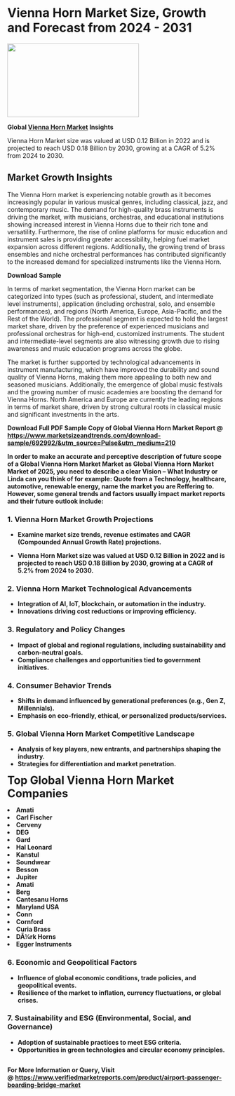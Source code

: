 <H1>Vienna Horn Market Size, Growth and Forecast from 2024 - 2031</H1><img class="aligncenter size-medium wp-image-584254" src="https://thirdeyenews.in/wp-content/uploads/2024/09/Global-Market-Research-300x168.jpeg" alt="" width="300" height="168" /><p><strong>Global&nbsp;<a href="https://www.marketsizeandtrends.com/download-sample/692992/&amp;utm_source=Pulse&amp;utm_medium=210">Vienna Horn Market</a> Insights</strong></p><p>Vienna Horn Market size was valued at USD 0.12 Billion in 2022 and is projected to reach USD 0.18 Billion by 2030, growing at a CAGR of 5.2% from 2024 to 2030.</p><p><h2>Market Growth Insights</h2> <p>The Vienna Horn market is experiencing notable growth as it becomes increasingly popular in various musical genres, including classical, jazz, and contemporary music. The demand for high-quality brass instruments is driving the market, with musicians, orchestras, and educational institutions showing increased interest in Vienna Horns due to their rich tone and versatility. Furthermore, the rise of online platforms for music education and instrument sales is providing greater accessibility, helping fuel market expansion across different regions. Additionally, the growing trend of brass ensembles and niche orchestral performances has contributed significantly to the increased demand for specialized instruments like the Vienna Horn.</p> <p><strong>Download Sample</strong></p> <p>In terms of market segmentation, the Vienna Horn market can be categorized into types (such as professional, student, and intermediate level instruments), application (including orchestral, solo, and ensemble performances), and regions (North America, Europe, Asia-Pacific, and the Rest of the World). The professional segment is expected to hold the largest market share, driven by the preference of experienced musicians and professional orchestras for high-end, customized instruments. The student and intermediate-level segments are also witnessing growth due to rising awareness and music education programs across the globe.</p> <p>The market is further supported by technological advancements in instrument manufacturing, which have improved the durability and sound quality of Vienna Horns, making them more appealing to both new and seasoned musicians. Additionally, the emergence of global music festivals and the growing number of music academies are boosting the demand for Vienna Horns. North America and Europe are currently the leading regions in terms of market share, driven by strong cultural roots in classical music and significant investments in the arts.</p> <p><strong></p><p><span class=""><strong>Download Full PDF Sample Copy of Global Vienna Horn Market Report</strong> @ <a href="https://www.marketsizeandtrends.com/download-sample/692992/&amp;utm_source=Pulse&amp;utm_medium=210" target="_blank">https://www.marketsizeandtrends.com/download-sample/692992/&amp;utm_source=Pulse&amp;utm_medium=210</a></span></p><p>In order to make an accurate and perceptive description of future scope of a Global&nbsp;Vienna Horn Market Market as Global&nbsp;Vienna Horn Market Market of 2025, you need to describe a clear Vision &ndash; What Industry or Linda can you think of for example: Quote from a Technology, healthcare, automotive, renewable energy, name the market you are Reffering to. However, some general trends and factors usually impact market reports and their future outlook include:</p><h3>1.&nbsp;<strong>Vienna Horn Market Growth Projections</strong></h3><ul><li>Examine market size trends, revenue estimates and CAGR (Compounded Annual Growth Rate) projections.</li><li><p>Vienna Horn Market size was valued at USD 0.12 Billion in 2022 and is projected to reach USD 0.18 Billion by 2030, growing at a CAGR of 5.2% from 2024 to 2030.</p></li></ul><h3>2.&nbsp;<strong>Vienna Horn Market Technological Advancements</strong></h3><ul><li>Integration of AI, IoT, blockchain, or automation in the industry.</li><li>Innovations driving cost reductions or improving efficiency.</li></ul><h3>3.&nbsp;<strong>Regulatory and Policy Changes</strong></h3><ul><li>Impact of global and regional regulations, including sustainability and carbon-neutral goals.</li><li>Compliance challenges and opportunities tied to government initiatives.</li></ul><h3>4.&nbsp;<strong>Consumer Behavior Trends</strong></h3><ul><li>Shifts in demand influenced by generational preferences (e.g., Gen Z, Millennials).</li><li>Emphasis on eco-friendly, ethical, or personalized products/services.</li></ul><h3>5.&nbsp;<strong>Global Vienna Horn Market Competitive Landscape</strong></h3><ul><li>Analysis of key players, new entrants, and partnerships shaping the industry.</li><li>Strategies for differentiation and market penetration.</li></ul><p data-pm-slice="1 1 []"><span style="color: inherit; font-family: inherit; font-size: 25px;">Top Global Vienna Horn Market Companies</span></p><div class="" data-test-id=""><p><li>Amati</li><li> Carl Fischer</li><li> Cerveny</li><li> DEG</li><li> Gard</li><li> Hal Leonard</li><li> Kanstul</li><li> Soundwear</li><li> Besson</li><li> Jupiter</li><li> Amati</li><li> Berg</li><li> Cantesanu Horns</li><li> Maryland USA</li><li> Conn</li><li> Cornford</li><li> Curia Brass</li><li> DÃ¼rk Horns</li><li> Egger Instruments</li></p></div><h3>6.&nbsp;<strong>Economic and Geopolitical Factors</strong></h3><ul><li>Influence of global economic conditions, trade policies, and geopolitical events.</li><li>Resilience of the market to inflation, currency fluctuations, or global crises.</li></ul><h3>7.&nbsp;<strong>Sustainability and ESG (Environmental, Social, and Governance)</strong></h3><ul><li>Adoption of sustainable practices to meet ESG criteria.</li><li>Opportunities in green technologies and circular economy principles.</li></ul><h2><strong style="font-size: 14px;">For More Information or Query, Visit @&nbsp;</strong><a style="background-color: #ffffff; font-size: 14px;" href="https://www.marketsizeandtrends.com/report/vienna-horn-market/" target="_blank">https://www.verifiedmarketreports.com/product/airport-passenger-boarding-bridge-market</a></h2>
